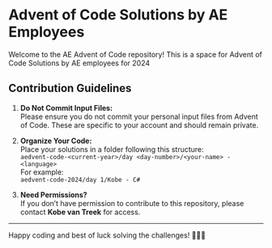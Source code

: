 # Advent of Code Solutions by AE Employees

Welcome to the AE Advent of Code repository! This is a space for Advent of Code Solutions by AE employees for 2024

## Contribution Guidelines

1. **Do Not Commit Input Files:**  
   Please ensure you do not commit your personal input files from Advent of Code. These are specific to your account and should remain private.

2. **Organize Your Code:**  
   Place your solutions in a folder following this structure:  
   `aedvent-code-<current-year>/day <day-number>/<your-name> - <language>`  
   For example:  
   `aedvent-code-2024/day 1/Kobe - C#`


3. **Need Permissions?**  
If you don’t have permission to contribute to this repository, please contact **Kobe van Treek** for access.

---

Happy coding and best of luck solving the challenges! 🎄🎁✨
